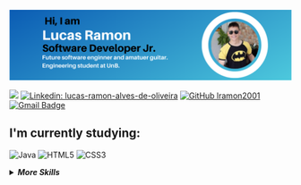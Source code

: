 <p align="center">
<img src="LucasRamonProfile.png">
</p>

![](https://komarev.com/ghpvc/?username=Maiconrq&color=orange&style=flat-square)
[![Linkedin: lucas-ramon-alves-de-oliveira](https://img.shields.io/badge/linkedin-%230077B5.svg?&style=flat-square&logo=linkedin&logoColor=white)](www.linkedin.com/in/lucas-ramon-alves-de-oliveira)
[![GitHub lramon2001](https://img.shields.io/github/followers/lramon2001?label=follow&style=social)](https://github.com/lramon2001)
[![Gmail Badge](https://img.shields.io/badge/-lucasoliveirainor3105@gmail.com-red?style=flat-square&logo=Gmail&logoColor=white&link=mailto:lucasoliveirainor3105@gmail.com)](mailto:nociamrq27@gmail.com)


## I'm currently studying:
![Java](https://img.shields.io/badge/-java-grey?style=for-the-badge&logo=java&logoColor=white&labelColor=blue)
![HTML5](https://img.shields.io/badge/html%205-grey?style=for-the-badge&logo=html5&logoColor=white&labelColor=blue)
![CSS3](https://img.shields.io/badge/css%203-grey?style=for-the-badge&logo=css3&logoColor=white&labelColor=blue)



<details>
<summary><b><i>More Skills</i></b></summary>
  
### to delve into the future:  
![Sass](https://img.shields.io/badge/sass-grey?style=for-the-badge&logo=sass&logoColor=white&labelColor=blue)
![Bootstrap](https://img.shields.io/badge/-bootstrap-grey?style=for-the-badge&logo=bootstrap&logoColor=white&labelColor=blue)
![WebPack](https://img.shields.io/badge/-webpack-grey?style=for-the-badge&logo=webpack&logoColor=white&labelColor=blue)


![python](https://img.shields.io/badge/-python-grey?style=for-the-badge&logo=python&logoColor=white&labelColor=blue)
![php](https://img.shields.io/badge/-php-grey?style=for-the-badge&logo=php&logoColor=white&labelColor=blue)
![javascript](https://img.shields.io/badge/-javascript-grey?style=for-the-badge&logo=javascript&logoColor=white&labelColor=blue)
![Assembly Mips](https://img.shields.io/badge/-mips-grey?style=for-the-badge&logo=nintendo&logoColor=white&labelColor=blue)

### that I already own:
![git](https://img.shields.io/badge/-git-grey?style=for-the-badge&logo=git&logoColor=white&labelColor=blue)
![github](https://img.shields.io/badge/-github-grey?style=for-the-badge&logo=github&logoColor=white&labelColor=blue)
![MarkDown](https://img.shields.io/badge/-Markdown-grey?style=for-the-badge&logo=Markdown&logoColor=white&labelColor=blue)
![C](https://img.shields.io/badge/-C_Language-grey?style=for-the-badge&logo=c&logoColor=white&labelColor=blue)

</details>
